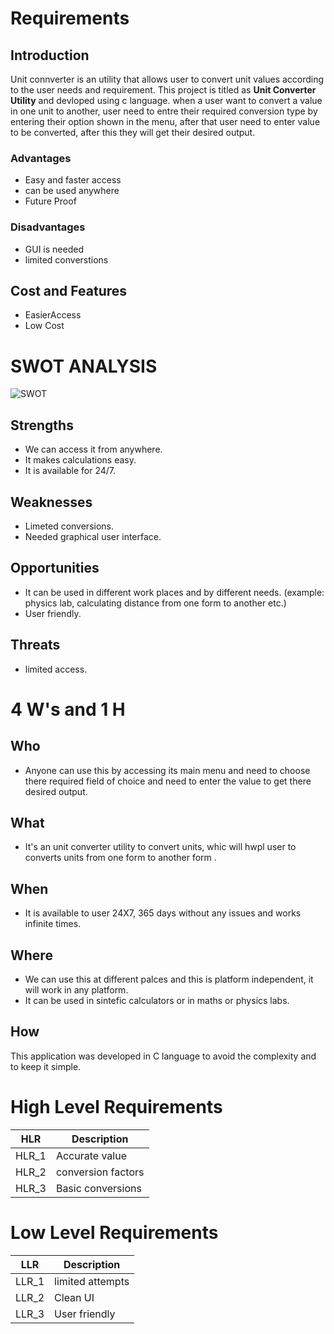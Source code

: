 # Requirements

 ## Introduction
 Unit connverter is an utility that allows user to convert unit values according to the user needs and requirement. This project is titled as **Unit Converter Utility** 
 and devloped using c language.
 when a user want to convert a value in one unit to another, user need to entre their required conversion type by entering their option shown in the menu, after that user need to enter value  to be converted, after this they will get their desired output. 

 ### Advantages
 -   Easy and faster access
 -   can be used anywhere
 -   Future Proof

 ### Disadvantages
 -   GUI is needed
 -   limited converstions

 ## Cost and Features
 -   EasierAccess
 -   Low Cost




# SWOT ANALYSIS

  ![SWOT](https://github.com/vinayvanka/M1_Unit_Converter_Util/blob/main/1_Requirements/SWOT.jpg)

 ## Strengths
  
 * We can access it from anywhere.
 * It makes calculations easy.
 * It is available for 24/7.
  
 ## Weaknesses
   
 * Limeted conversions.
 * Needed graphical user interface.
   
 ## Opportunities
  
 * It can be used in different work places and by different needs. (example: physics lab, calculating distance from one form to another etc.) 
 * User friendly.

 ## Threats
  
 * limited  access.
  


 # 4 W's and 1 H

 ## Who
 * Anyone can use this by accessing its main menu and need to choose there  required field of choice and need to enter the value to get there desired output.

 ## What
 * It's an unit converter utility to convert units, whic will hwpl user to converts units from one form to another form  .

 ## When
 * It is available to user 24X7, 365 days without any issues and works infinite times.

 ## Where
 * We can use this at different palces and this is platform independent, it will work in any platform.
 * It can be used in sintefic calculators or in maths or physics labs. 
 ## How
 This application was developed in C language to avoid the complexity and to keep it simple. 

# High Level Requirements
|HLR|     Description  |
|------|  --------------|
|HLR_1|   Accurate value     |
|HLR_2|   conversion factors |
|HLR_3|   Basic conversions  |

            
# Low Level Requirements
|LLR|     Description |
|------|  ------------|
|LLR_1|   limited attempts |
|LLR_2|   Clean UI         |
|LLR_3|   User friendly    | 





